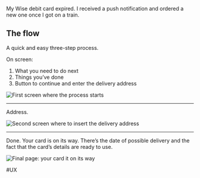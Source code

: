 My Wise debit card expired. I received a push notification and ordered a new one once I got on a train. 

## The flow

A quick and easy three-step process.

On screen: 

1. What you need to do next
2. Things you’ve done
3. Button to continue and enter the delivery address

![First screen where the process starts](wise-1.png)

***

Address.

![Second screen where to insert the delivery address](wise-2.png)

***

Done. Your card is on its way. There’s the date of possible delivery and the fact that the card’s details are ready to use.

![Final page: your card it on its way](wise-3.png)

#UX 